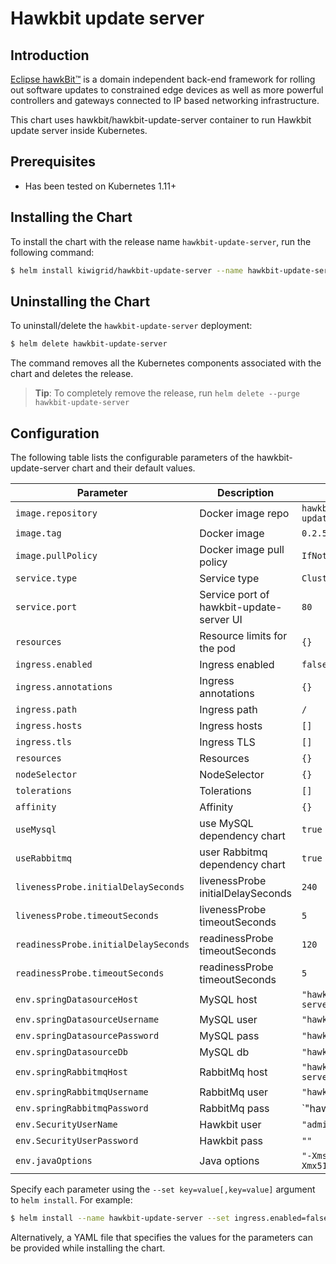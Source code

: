 # Hawkbit update server

## Introduction

[Eclipse hawkBit™](https://www.eclipse.org/hawkbit/) is a domain independent back-end framework for rolling out software updates to constrained edge devices as well as more powerful controllers and gateways connected to IP based networking infrastructure.

This chart uses hawkbit/hawkbit-update-server container to run Hawkbit update server inside Kubernetes.

## Prerequisites

-   Has been tested on Kubernetes 1.11+

## Installing the Chart

To install the chart with the release name `hawkbit-update-server`, run the following command:

```bash
$ helm install kiwigrid/hawkbit-update-server --name hawkbit-update-server
```

## Uninstalling the Chart

To uninstall/delete the `hawkbit-update-server` deployment:

```bash
$ helm delete hawkbit-update-server
```

The command removes all the Kubernetes components associated with the chart and deletes the release.

> **Tip**: To completely remove the release, run `helm delete --purge hawkbit-update-server`

## Configuration

The following table lists the configurable parameters of the hawkbit-update-server chart and their default values.

| Parameter                                  | Description                               | Default                            |
| ------------------------------------------ | ----------------------------------------- | ---------------------------------- |
| `image.repository`                         | Docker image repo                         | `hawkbit/hawkbit-update-server`    |
| `image.tag`                                | Docker image                              | `0.2.5-mysql`                      |
| `image.pullPolicy`                         | Docker image pull policy                  | `IfNotPresent`                     |
| `service.type`                             | Service type                              | `ClusterIP`                        |
| `service.port`                             | Service port of hawkbit-update-server UI  | `80`                               |
| `resources`                                | Resource limits for the pod               | `{}`                               |
| `ingress.enabled`                          | Ingress enabled                           | `false`                            |
| `ingress.annotations`                      | Ingress annotations                       | `{}`                               |
| `ingress.path`                             | Ingress path                              | `/`                                |
| `ingress.hosts`                            | Ingress hosts                             | `[]`                               |
| `ingress.tls`                              | Ingress TLS                               | `[]`                               |
| `resources`                                | Resources                                 | `{}`                               |
| `nodeSelector`                             | NodeSelector                              | `{}`                               |
| `tolerations`                              | Tolerations                               | `[]`                               |
| `affinity`                                 | Affinity                                  | `{}`                               |
| `useMysql`                                 | use MySQL dependency chart                | `true`                             |
| `useRabbitmq`                              | user Rabbitmq dependency chart            | `true`                             |
| `livenessProbe.initialDelaySeconds`        | livenessProbe initialDelaySeconds         | `240`                              |
| `livenessProbe.timeoutSeconds`             | livenessProbe timeoutSeconds              | `5`                                |
| `readinessProbe.initialDelaySeconds`       | readinessProbe timeoutSeconds             | `120`                              |
| `readinessProbe.timeoutSeconds`            | readinessProbe timeoutSeconds             | `5`                                |
| `env.springDatasourceHost`                 | MySQL host                                | `"hawkbit-update-server-mysql"`    |
| `env.springDatasourceUsername`             | MySQL user                                | `"hawkbit"`                        |
| `env.springDatasourcePassword`             | MySQL pass                                | `"hawkbit"`                        |
| `env.springDatasourceDb`                   | MySQL db                                  | `"hawkbit"`                        |
| `env.springRabbitmqHost`                   | RabbitMq host                             | `"hawkbit-update-server-rabbitmq"` |
| `env.springRabbitmqUsername`               | RabbitMq user                             | `"hawkbit"`                        |
| `env.springRabbitmqPassword`               | RabbitMq pass                             | `"hawkbit"                         |
| `env.SecurityUserName`                     | Hawkbit user                              | `"admin"`                          |
| `env.SecurityUserPassword`                 | Hawkbit pass                              | `""`                               |
| `env.javaOptions`                          | Java options                              | `"-Xms512m -Xmx512m"`              |


Specify each parameter using the `--set key=value[,key=value]` argument to `helm install`. For example:

```bash
$ helm install --name hawkbit-update-server --set ingress.enabled=false kiwigrid/hawkbit-update-server
```

Alternatively, a YAML file that specifies the values for the parameters can be provided while installing the chart.
